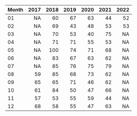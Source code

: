 |Month | 2017| 2018| 2019| 2020| 2021| 2022|
|:-----|----:|----:|----:|----:|----:|----:|
|01    |   NA|   60|   67|   63|   44|   52|
|02    |   NA|   69|   43|   48|   53|   53|
|03    |   NA|   70|   53|   40|   75|   NA|
|04    |   NA|   71|   71|   55|   53|   NA|
|05    |   NA|  100|   74|   71|   68|   NA|
|06    |   NA|   83|   67|   63|   62|   NA|
|07    |   NA|   85|   76|   75|   79|   NA|
|08    |   59|   85|   68|   73|   62|   NA|
|09    |   65|   65|   71|   46|   62|   NA|
|10    |   61|   84|   50|   47|   66|   NA|
|11    |   57|   53|   55|   59|   44|   NA|
|12    |   68|   58|   55|   47|   63|   NA|
